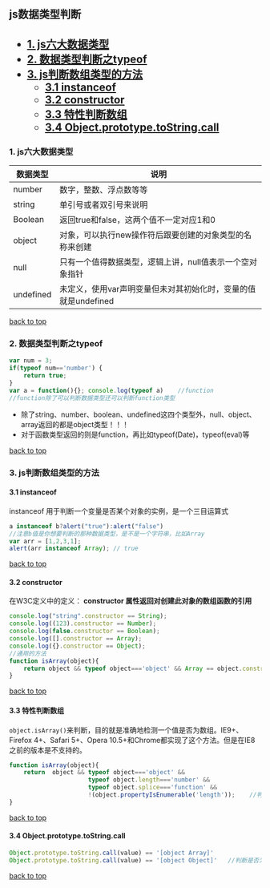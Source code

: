 <h2 id="top">js数据类型判断<h2>

- [1. js六大数据类型](#data-types)
- [2. 数据类型判断之typeof](#typeof)
- [3. js判断数组类型的方法](#array)
  - [3.1 instanceof](#instanceof)
  - [3.2 constructor](#constructor)
  - [3.3 特性判断数组](#isArray)
  - [3.4 Object.prototype.toString.call](#Object-prototype-toString-call)

<h3 id="data-types">1. js六大数据类型</h3>

数据类型|说明
---|---
number|数字，整数、浮点数等等
string|单引号或者双引号来说明
Boolean|返回true和false，这两个值不一定对应1和0
object|对象，可以执行new操作符后跟要创建的对象类型的名称来创建
null|只有一个值得数据类型，逻辑上讲，null值表示一个空对象指针
undefined|未定义，使用var声明变量但未对其初始化时，变量的值就是undefined

[back to top](#top)

<h3 id="typeof">2. 数据类型判断之typeof</h3>

```javascript
var num = 3;
if(typeof num=='number') {
    return true;
}
var a = function(){}; console.log(typeof a)    //function
//function除了可以判断数据类型还可以判断function类型
```

- 除了string、number、boolean、undefined这四个类型外，null、object、array返回的都是object类型！！！
- 对于函数类型返回的则是function，再比如typeof(Date)，typeof(eval)等

[back to top](#top)

<h3 id="array">3. js判断数组类型的方法</h3>

<h4 id="instanceof">3.1 instanceof</h4>

instanceof 用于判断一个变量是否某个对象的实例，是一个三目运算式

```javascript
a instanceof b?alert("true"):alert("false")  
//注意b值是你想要判断的那种数据类型，是不是一个字符串，比如Array
var arr = [1,2,3,1]; 
alert(arr instanceof Array); // true 
```

[back to top](#top)

<h4 id="constructor">3.2 constructor</h4>

在W3C定义中的定义： **constructor 属性返回对创建此对象的数组函数的引用**

```javascript
console.log("string".constructor == String);
console.log((123).constructor == Number);
console.log(false.constructor == Boolean);
console.log([].constructor == Array);
console.log({}.constructor == Object);
//通用的方法
function isArray(object){
    return object && typeof object==='object' && Array == object.constructor;
}
```

[back to top](#top)

<h4 id="isArray">3.3 特性判断数组</h4>

`object.isArray()`来判断，目的就是准确地检测一个值是否为数组。IE9+、 Firefox 4+、Safari 5+、Opera 10.5+和Chrome都实现了这个方法。但是在IE8之前的版本是不支持的。

```javascript
function isArray(object){
    return  object && typeof object==='object' &&    
                      typeof object.length==='number' &&  
                      typeof object.splice==='function' &&    
                      !(object.propertyIsEnumerable('length'));    //判断length属性是否是可枚举的 对于数组将得到false  
}
```

[back to top](#top)

<h4 id="Object-prototype-toString-call">3.4 Object.prototype.toString.call</h4>

```javascript
Object.prototype.toString.call(value) == '[object Array]'
Object.prototype.toString.call(value) == '[object Object]'   //判断是否为Object数组
```
[back to top](#top)
